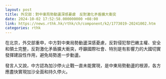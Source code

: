 ```yaml
---
layout: post
title: 外交部：對中東局勢動盪深感憂慮　反對激化矛盾擴大衝突
date: 2024-10-02 17:52:58.000000000 +08:00
link: https://news.rthk.hk/rthk/ch/component/k2/1773019-20241002.htm
categories: rthk
---
```


在北京，外交部重申，中方對中東局勢動盪深感憂慮，反對侵犯黎巴嫩主權、安全和領土完整，反對激化矛盾擴大衝突，呼籲國際社會、特別是有影響力的大國切實發揮建設性作用，避免局勢進一步動盪。

發言人又說，中方認為加沙停火止戰一直未能實現，是中東局勢動盪的根源，各方應盡快實現加沙全面和持久停火。
